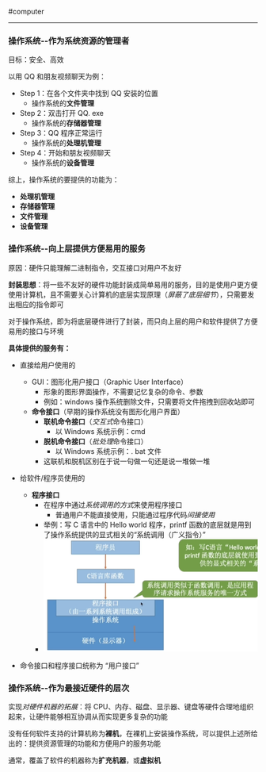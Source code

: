 #computer 

---
### 操作系统--作为系统资源的管理者

目标：安全、高效

以用 QQ 和朋友视频聊天为例：
- Step 1：在各个文件夹中找到 QQ 安装的位置
	- 操作系统的**文件管理**
- Step 2：双击打开 QQ. exe
	- 操作系统的**存储器管理**
- Step 3：QQ 程序正常运行
	- 操作系统的**处理机管理**
- Step 4：开始和朋友视频聊天
	- 操作系统的**设备管理**

综上，操作系统的要提供的功能为：
- **处理机管理**
- **存储器管理**
- **文件管理**
- **设备管理**

### 操作系统--向上层提供方便易用的服务

原因：硬件只能理解二进制指令，交互接口对用户不友好

**封装思想**：将一些不友好的硬件功能封装成简单易用的服务，目的是使用户更方便使用计算机，且不需要关心计算机的底层实现原理（*屏蔽了底层细节*），只需要发出相应的指令即可

对于操作系统，即为将底层硬件进行了封装，而只向上层的用户和软件提供了方便易用的接口与环境

**具体提供的服务有：**
- 直接给用户使用的
	- GUI：图形化用户接口（Graphic User Interface）
		- 形象的图形界面操作，不需要记忆复杂的命令、参数
		- 例如：windows 操作系统删除文件，只需要将文件拖拽到回收站即可
	- **命令接口**（早期的操作系统没有图形化用户界面）
		- **联机命令接口**（*交互式*命令接口）
			- 以 Windows 系统示例：cmd
		- **脱机命令接口**（*批处理*命令接口）
			- 以 Windows 系统示例：. bat 文件
		- 这联机和脱机区别在于说一句做一句还是说一堆做一堆
- 给软件/程序员使用的
	- **程序接口**
		- 在程序中通过*系统调用的方式*来使用程序接口
			- 普通用户不能直接使用，只能通过程序代码*间接使用*
		- 举例：写 C 语言中的 Hello world 程序，printf 函数的底层就是用到了操作系统提供的显式相关的“系统调用（广义指令）”
		- ![](../../img/Pasted%20image%2020231225102657.png)

- 命令接口和程序接口统称为 “用户接口”

### 操作系统--作为最接近硬件的层次

实现*对硬件机器的拓展*：将 CPU、内存、磁盘、显示器、键盘等硬件合理地组织起来，让硬件能够相互协调从而实现更多复杂的功能

没有任何软件支持的计算机称为**裸机**，在裸机上安装操作系统，可以提供上述所给出的：提供资源管理的功能和方便用户的服务功能

通常，覆盖了软件的机器称为**扩充机器**，或**虚拟机**
